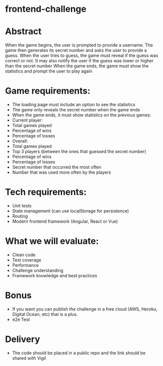 # frontend-challenge

# Abstract
When the game begins, the user is prompted to provide a username. The game then generates its secret number and asks the user to provide a guess.
When the user tries to guess, the game must reveal if the guess was correct or not. It may also notify the user if the guess was lower or higher than the secret number
When the game ends, the game must show the statistics and prompt the user to play again

# Game requirements:
 - The loading page must include an option to see the statistics
 - The game only reveals the secret number when the game ends
 - When the game ends, it must show statistics on the previous games:
  - Current player:
   - Total games played
   - Percentage of wins
   - Percentage of losses
  - Overall:
   - Total games played
   - Top 3 players (between the ones that guessed the secret number)
   - Percentage of wins
   - Percentage of losses
   - Secret number that occurred the most often
   - Number that was used more often by the players

# Tech requirements:
 - Unit tests
 - State management (can use localStorage for persistence)
 - Routing
 - Modern frontend framework (Angular, React or Vue)

# What we will evaluate:
 - Clean code
 - Test coverage
 - Performance
 - Challenge understanding
 - Framework knowledge and best practices

# Bonus
- If you want you can publish the challenge in a free cloud (AWS, Heroku, Digital Ocean, etc) that is a plus.
- e2e Test

# Delivery
- The code should be placed in a public repo and the link should be shared with Vigil
